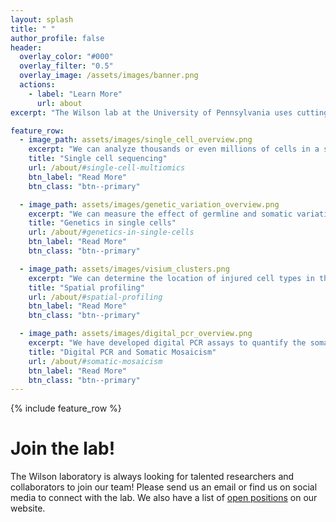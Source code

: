 ```yaml
---
layout: splash
title: " "
author_profile: false
header:
  overlay_color: "#000"
  overlay_filter: "0.5"
  overlay_image: /assets/images/banner.png
  actions:
    - label: "Learn More"
      url: about
excerpt: "The Wilson lab at the University of Pennsylvania uses cutting edge technologies like single cell sequencing and spatial profiling to develop new therapies for chronic kidney disease."

feature_row:
  - image_path: assets/images/single_cell_overview.png
    excerpt: "We can analyze thousands or even millions of cells in a single experiment to ask how cell composition and signaling pathways change in disease"
    title: "Single cell sequencing"
    url: /about/#single-cell-multiomics
    btn_label: "Read More"
    btn_class: "btn--primary"

  - image_path: assets/images/genetic_variation_overview.png
    excerpt: "We can measure the effect of germline and somatic variation in single cells to ask how genetic background affects disease progression"
    title: "Genetics in single cells"
    url: /about/#genetics-in-single-cells
    btn_label: "Read More"
    btn_class: "btn--primary"

  - image_path: assets/images/visium_clusters.png
    excerpt: "We can determine the location of injured cell types in the kidney and quantify changes in intercellular signaling"
    title: "Spatial profiling"
    url: /about/#spatial-profiling
    btn_label: "Read More"
    btn_class: "btn--primary"

  - image_path: assets/images/digital_pcr_overview.png
    excerpt: "We have developed digital PCR assays to quantify the somatic mosaicism in complex tissues"
    title: "Digital PCR and Somatic Mosaicism"
    url: /about/#somatic-mosaicism
    btn_label: "Read More"
    btn_class: "btn--primary"
---
```



{% include feature_row %}


# Join the lab!

The Wilson laboratory is always looking for talented researchers and collaborators to join our team! Please send us an email or find us on social media to connect with the lab. We also have a list of [open positions](/_pages/positions.md) on our website.
